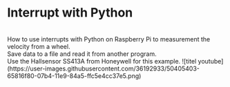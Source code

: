 <h1>Interrupt with Python</h1>
</br>
How to use interrupts with Python on Raspberry Pi to measurement the velocity from a wheel. 
</br>
Save data to a file and read it from another program.</br>
Use the Hallsensor SS413A from Honeywell for this example.
![titel youtube](https://user-images.githubusercontent.com/36192933/50405403-65816f80-07b4-11e9-84a5-ffc5e4cc37e5.png)
